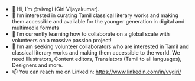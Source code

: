 - 👋 Hi, I’m @vivegi (Giri Vijayakumar).
- 👀 I’m interested in curating Tamil classical literary works and making them accessible and available for the younger generation in digital and multimedia formats
- 🌱 I’m currently learning how to collaborate on a global scale with volunteers on a massive passion project!
- 💞️ I’m am seeking volunteer collaborators who are interested in Tamil and classical literary works and making them accessible to the world. We need Illustrators, Content editors, Translators (Tamil to all languages), Designers and more.
- 📫 You can reach me on LinkedIn: https://www.linkedin.com/in/vvgiri/ 

